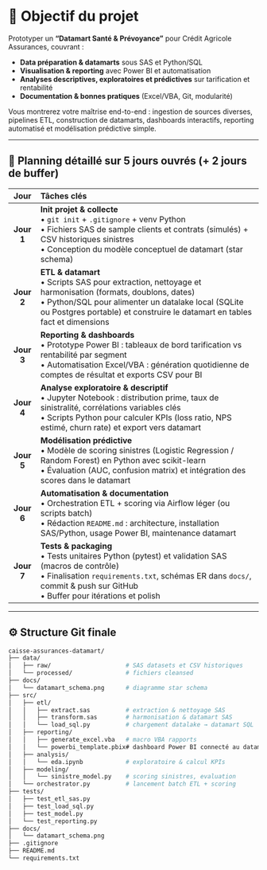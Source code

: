 # 🚀 Objectif du projet
Prototyper un **“Datamart Santé & Prévoyance”** pour Crédit Agricole Assurances, couvrant :

- **Data préparation & datamarts** sous SAS et Python/SQL  
- **Visualisation & reporting** avec Power BI et automatisation  
- **Analyses descriptives, exploratoires et prédictives** sur tarification et rentabilité  
- **Documentation & bonnes pratiques** (Excel/VBA, Git, modularité)  

Vous montrerez votre maîtrise end-to-end : ingestion de sources diverses, pipelines ETL, construction de datamarts, dashboards interactifs, reporting automatisé et modélisation prédictive simple.

---

## 📅 Planning détaillé sur 5 jours ouvrés (+ 2 jours de buffer)

| Jour   | Tâches clés                                                                                                                                                                                                                                                              |
|:------:|:---------------------------------------------------------------------------------------------------------------------------------------------------------------------------------------------------------------------------------------------------------------------------|
| **Jour 1** | **Init projet & collecte**<br>• `git init` + `.gitignore` + venv Python<br>• Fichiers SAS de sample clients et contrats (simulés) + CSV historiques sinistres<br>• Conception du modèle conceptuel de datamart (star schema) |
| **Jour 2** | **ETL & datamart**<br>• Scripts SAS pour extraction, nettoyage et harmonisation (formats, doublons, dates)<br>• Python/SQL pour alimenter un datalake local (SQLite ou Postgres portable) et construire le datamart en tables fact et dimensions |
| **Jour 3** | **Reporting & dashboards**<br>• Prototype Power BI : tableaux de bord tarification vs rentabilité par segment<br>• Automatisation Excel/VBA : génération quotidienne de comptes de résultat et exports CSV pour BI |
| **Jour 4** | **Analyse exploratoire & descriptif**<br>• Jupyter Notebook : distribution prime, taux de sinistralité, corrélations variables clés<br>• Scripts Python pour calculer KPIs (loss ratio, NPS estimé, churn rate) et export vers datamart |
| **Jour 5** | **Modélisation prédictive**<br>• Modèle de scoring sinistres (Logistic Regression / Random Forest) en Python avec scikit-learn<br>• Évaluation (AUC, confusion matrix) et intégration des scores dans le datamart |
| **Jour 6** | **Automatisation & documentation**<br>• Orchestration ETL + scoring via Airflow léger (ou scripts batch)<br>• Rédaction `README.md` : architecture, installation SAS/Python, usage Power BI, maintenance datamart |
| **Jour 7** | **Tests & packaging**<br>• Tests unitaires Python (pytest) et validation SAS (macros de contrôle)<br>• Finalisation `requirements.txt`, schémas ER dans `docs/`, commit & push sur GitHub<br>• Buffer pour itérations et polish |

---

## ⚙️ Structure Git finale

```bash
caisse-assurances-datamart/
├── data/
│   ├── raw/                     # SAS datasets et CSV historiques
│   └── processed/               # fichiers cleansed
├── docs/
│   └── datamart_schema.png      # diagramme star schema
├── src/
│   ├── etl/
│   │   ├── extract.sas          # extraction & nettoyage SAS
│   │   ├── transform.sas        # harmonisation & datamart SAS
│   │   └── load_sql.py          # chargement datalake → datamart SQL
│   ├── reporting/
│   │   ├── generate_excel.vba   # macro VBA rapports
│   │   └── powerbi_template.pbix# dashboard Power BI connecté au datamart
│   ├── analysis/
│   │   └── eda.ipynb            # exploratoire & calcul KPIs
│   ├── modeling/
│   │   └── sinistre_model.py    # scoring sinistres, evaluation
│   └── orchestrator.py          # lancement batch ETL + scoring
├── tests/
│   ├── test_etl_sas.py
│   ├── test_load_sql.py
│   ├── test_model.py
│   └── test_reporting.py
├── docs/
│   └── datamart_schema.png
├── .gitignore
├── README.md
└── requirements.txt
